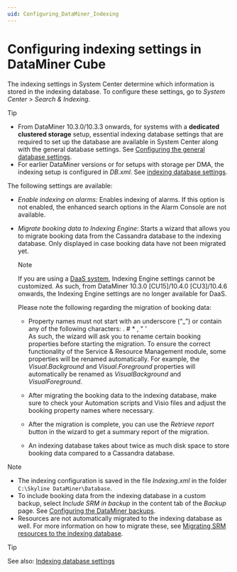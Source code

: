 ```yaml
---
uid: Configuring_DataMiner_Indexing
---
```


# Configuring indexing settings in DataMiner Cube

The indexing settings in System Center determine which information is stored in the indexing database. To configure these settings, go to *System Center* > *Search & Indexing*.

> [!TIP]
>
> - From DataMiner 10.3.0/10.3.3 onwards, for systems with a **dedicated clustered storage** setup, essential indexing database settings that are required to set up the database are available in System Center along with the general database settings. See [Configuring the general database settings](xref:Configuring_the_database_settings_in_Cube).
> - For earlier DataMiner versions or for setups with storage per DMA, the indexing setup is configured in *DB.xml*. See [indexing database settings](xref:DB_xml#indexing-database-settings).

The following settings are available:

- *Enable indexing on alarms:* Enables indexing of alarms. If this option is not enabled, the enhanced search options in the Alarm Console are not available.

- *Migrate booking data to Indexing Engine*: Starts a wizard that allows you to migrate booking data from the Cassandra database to the indexing database. Only displayed in case booking data have not been migrated yet.

  > [!NOTE]
  > If you are using a [DaaS system](xref:Creating_a_DMS_in_the_cloud), Indexing Engine settings cannot be customized. As such, from DataMiner 10.3.0 [CU15]/10.4.0 [CU3]/10.4.6 onwards<!--RN 39173-->, the Indexing Engine settings are no longer available for DaaS.

  Please note the following regarding the migration of booking data:

  - Property names must not start with an underscore (“\_”) or contain any of the following characters: . # \* , " '<br>As such, the wizard will ask you to rename certain booking properties before starting the migration. To ensure the correct functionality of the Service & Resource Management module, some properties will be renamed automatically. For example, the *Visual.Background* and *Visual.Foreground* properties will automatically be renamed as *VisualBackground* and *VisualForeground*.

  - After migrating the booking data to the indexing database, make sure to check your Automation scripts and Visio files and adjust the booking property names where necessary.

  - After the migration is complete, you can use the *Retrieve report* button in the wizard to get a summary report of the migration.

  - An indexing database takes about twice as much disk space to store booking data compared to a Cassandra database.

> [!NOTE]
>
> - The indexing configuration is saved in the file *Indexing.xml* in the folder `C:\Skyline DataMiner\Database`.
> - To include booking data from the indexing database in a custom backup, select *Include SRM in backup* in the content tab of the *Backup* page. See [Configuring the DataMiner backups](xref:Backing_up_a_DataMiner_Agent_in_DataMiner_Cube#configuring-the-dataminer-backups).
> - Resources are not automatically migrated to the indexing database as well. For more information on how to migrate these, see [Migrating SRM resources to the indexing database](xref:Resources_migration_to_elastic).

> [!TIP]
> See also: [Indexing database settings](xref:DB_xml#indexing-database-settings)
